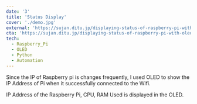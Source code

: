 ```yaml
---
date: '3'
title: 'Status Display'
cover: './demo.jpg'
external: 'https://sujan.ditu.jp/displaying-status-of-raspberry-pi-with-oled/'
cta: 'https://sujan.ditu.jp/displaying-status-of-raspberry-pi-with-oled/'
tech:
  - Raspberry_Pi
  - OLED
  - Python
  - Automation
---
```


Since the IP of Raspberry pi is changes frequently, I used OLED to show the IP Address of Pi when it successfully connected to the Wifi.

IP Address of the Raspberry Pi, CPU, RAM Used is displayed in the OLED.